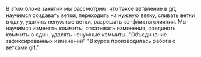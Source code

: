 В этом блоке занятий мы рассмотрим, что такое ветвление в git, научимся создавать ветки, переходить на нужную ветку, сливать ветки в одну, удалять ненужные ветки, разрешать конфликты слияния. Мы научимся изменять коммиты, откатывать изменения, соединять коммиты в один, удалять ненужные коммиты.
"Объединение зафиксированных изменений"
"В курсе производилась работа с ветками git."
